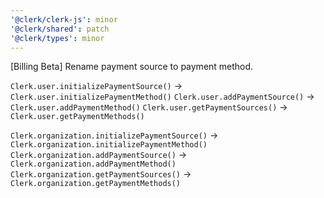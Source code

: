 ```yaml
---
'@clerk/clerk-js': minor
'@clerk/shared': patch
'@clerk/types': minor
---
```


[Billing Beta] Rename payment source to payment method.

`Clerk.user.initializePaymentSource()` -> `Clerk.user.initializePaymentMethod()`
`Clerk.user.addPaymentSource()` -> `Clerk.user.addPaymentMethod()`
`Clerk.user.getPaymentSources()` -> `Clerk.user.getPaymentMethods()`

`Clerk.organization.initializePaymentSource()` -> `Clerk.organization.initializePaymentMethod()`
`Clerk.organization.addPaymentSource()` -> `Clerk.organization.addPaymentMethod()`
`Clerk.organization.getPaymentSources()` -> `Clerk.organization.getPaymentMethods()`

